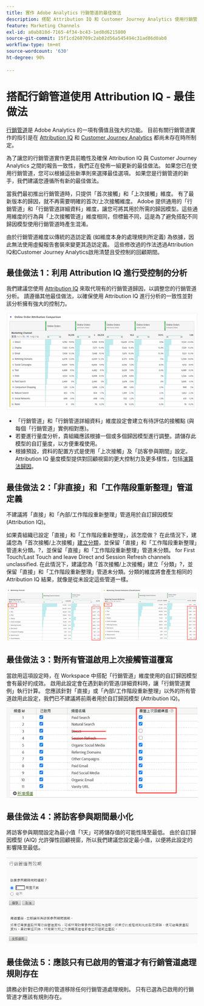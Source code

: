 ```yaml
---
title: 實作 Adobe Analytics 行銷管道的最佳做法
description: 搭配 Attribution IQ 和 Customer Journey Analytics 使用行銷管道的更新最佳做法
feature: Marketing Channels
exl-id: a0ab818d-7165-4f34-bc43-1ed8d6215800
source-git-commit: 15f1cd260709c2ab82d56a545494c31ad86d0ab0
workflow-type: tm+mt
source-wordcount: '630'
ht-degree: 90%

---
```


# 搭配行銷管道使用 Attribution IQ - 最佳做法

[行銷管道](/help/components/c-marketing-channels/c-getting-started-mchannel.md)是 Adobe Analytics 的一項有價值且強大的功能。 目前有關行銷管道實作的指引是在 [Attribution IQ](https://experienceleague.adobe.com/docs/analytics/analyze/analysis-workspace/attribution/overview.html#analysis-workspace) 和 [Customer Journey Analytics](https://experienceleague.adobe.com/docs/analytics-platform/using/cja-usecases/marketing-channels.html#cja-usecases) 都尚未存在時所制定。

為了讓您的行銷管道實作更具前瞻性及確保 Attribution IQ 與 Customer Journey Analytics 之間的報告一致性，我們正在發佈一組更新的最佳做法。 如果您已在使用行銷管道，您可以根據這些新準則來選擇最佳選項。 如果您是行銷管道的新手，我們建議您遵循所有新的最佳做法。

當我們最初推出行銷管道時，只提供「首次接觸」和「上次接觸」維度。 有了最新版本的歸因，就不再需要明確的首次/上次接觸維度。 Adobe 提供通用的「行銷管道」和「行銷管道詳細資料」維度，讓您可將其用於所需的歸因模型。這些通用維度的行為與「上次接觸管道」維度相同，但標籤不同，這是為了避免搭配不同歸因模型使用行銷管道時產生混淆。

由於行銷管道維度以傳統的造訪定義 (如維度本身的處理規則所定義) 為依據，因此無法使用虛擬報告套裝來變更其造訪定義。 這些修改過的作法透過Attribution IQ和Customer Journey Analytics啟用清楚且受控制的回顧期間。

## 最佳做法 1：利用 Attribution IQ 進行受控制的分析

我們建議您使用 [Attribution IQ](https://experienceleague.adobe.com/docs/analytics/analyze/analysis-workspace/attribution/overview.html#analysis-workspace) 來取代現有的行銷管道歸因，以調整您的行銷管道分析。 請遵循其他最佳做法，以確保使用 Attribution IQ 進行分析的一致性並對該分析擁有強大的控制力。

![](assets/attribution.png)

* 「行銷管道」和「行銷管道詳細資料」維度設定會建立有待評估的接觸點 (與每個「行銷管道」實例相對應)。
* 若要進行量度分析，貴組織應該根據一個或多個歸因模型進行調整。請儲存此模型的自訂量度，以方便重複使用。
* 根據預設，資料的配置方式是使用「上次接觸」及「訪客參與期間」設定。 Attribution IQ 量度模型提供對回顧視窗的更大控制力及更多樣性，包括[演算法歸因](https://experienceleague.adobe.com/docs/analytics/analyze/analysis-workspace/attribution/algorithmic.html#analysis-workspace)。

## 最佳做法 2：「非直接」和「工作階段重新整理」管道定義

不建議將「直接」和「內部/工作階段重新整理」管道用於自訂歸因模型 (Attribution IQ)。

如果貴組織已設定「直接」和「工作階段重新整理」，該怎麼做？ 在此情況下，建議您為「首次接觸/上次接觸」[建立分類](/help/admin/admin/c-manage-report-suites/c-edit-report-suites/marketing-channels/classifications-mchannel.md)，並保留「直接」和「工作階段重新整理」管道未分類。?，並保留「直接」和「工作階段重新整理」管道未分類。 for First Touch/Last Touch and leave Direct and Session Refresh channels unclassified. 在此情況下，建議您為「首次接觸/上次接觸」建立「分類」?，並保留「直接」和「工作階段重新整理」管道未分類。分類的維度將會產生相同的 Attribution IQ 結果，就像是從未設定這些管道一樣。

![](assets/direct-session-refresh.png)

## 最佳做法 3：對所有管道啟用上次接觸管道覆寫

當啟用這項設定時，在 Workspace 中搭配「行銷管道」維度使用的自訂歸因模型會有最好的成效。 啟用此設定會在遇到新的管道/詳細資料時，讓「行銷管道實例」執行計算。 您應該針對「直接」或「內部/工作階段重新整理」以外的所有管道啟用此設定，我們已不建議將前兩者用於自訂歸因模型 (Attribution IQ)。

![](assets/override.png)

## 最佳做法 4：將訪客參與期間最小化

將訪客參與期間設定為最小值「1天」可將儲存值的可能性降至最低。 由於自訂歸因模型 (AIQ) 允許彈性回顧視窗，所以我們建議您設定最小值，以便將此設定的影響降至最低。

![](assets/expiration.png)

## 最佳做法 5：應該只有已啟用的管道才有行銷管道處理規則存在

請務必針對已停用的管道移除任何行銷管道處理規則。 只有已選為已啟用的行銷管道才應該有規則存在。
